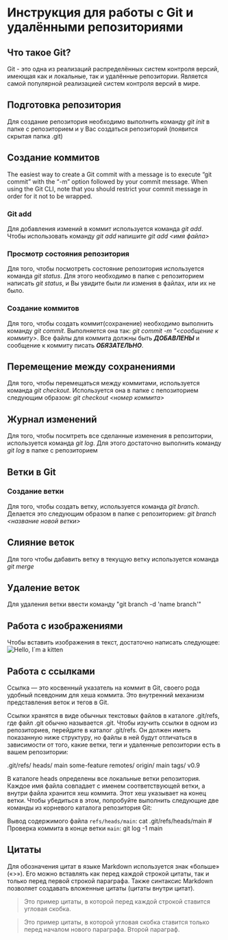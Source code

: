 # Инструкция для работы с Git и удалёнными репозиториями

## Что такое Git?
Git - это одна из реализаций распределённых систем контроля версий, имеющая как и локальные, так и удалённые репозитории. Является самой популярной реализацией систем контроля версий в мире.
## Подготовка репозитория
Для создание репозитория необходимо выполнить команду *git init*  в папке с репозиторием и у Вас создаться репозиторий (появится скрытая папка .git)

## Создание коммитов

The easiest way to create a Git commit with a message is to execute “git commit” with the “-m” option followed by your commit message. When using the Git CLI, note that you should restrict your commit message in order for it not to be wrapped.

### Git add
Для добавления измений в коммит используется команда *git add*. Чтобы использовать команду *git add* напишите *git add <имя файла>*

### Просмотр состояния репозитория
Для того, чтобы посмотреть состояние репозитория используется команда *git status*. Для этого необходимо в папке с репозиторием написать *git status*, и Вы увидите были ли измения в файлах, или их не было.

### Создание коммитов
Для того, чтобы создать коммит(сохранение) необходимо выполнить команду *git commit*. Выполняется она так: *git commit -m "<сообщение к коммиту>*. Все файлы для коммита должны быть ***ДОБАВЛЕНЫ*** и сообщение к коммиту писать ***ОБЯЗАТЕЛЬНО***.

## Перемещение между сохранениями
Для того, чтобы перемещаться между коммитами, используется команда *git checkout*. Используется она в папке с пепозиторием следующим образом: *git checkout <номер коммита>*

## Журнал изменений
Для того, чтобы посмтреть все сделанные изменения в репозитории, используется команда *git log*. Для этого достаточно выполнить команду *git log* в папке с репозиторием

## Ветки в Git

### Создание ветки

Для того, чтобы создать ветку, используется команда *git branch*. Делается это следующим образом в папке с репозиторием: *git branch <название новой ветки>*

## Слияние веток

Для того чтобы дабавить ветку в текущую ветку используется команда *git merge <name branch>*

## Удаление веток
Для удаления ветки ввести команду "git branch -d 'name branch'"

## Работа с изображениями

Чтобы вставить изображения в текст, достаточно написать следующее:
![Hello, I`m a kitten](kitten.jpg)

## Работа с ссылками

Ссылка — это косвенный указатель на коммит в Git, своего рода удобный псевдоним для хеша коммита. Это внутренний механизм представления веток и тегов в Git.

Ссылки хранятся в виде обычных текстовых файлов в каталоге .git/refs, где файл .git обычно называется .git. Чтобы изучить ссылки в одном из репозиториев, перейдите в каталог .git/refs. Он должен иметь показанную ниже структуру, но файлы в ней будут отличаться в зависимости от того, какие ветки, теги и удаленные репозитории есть в вашем репозитории:

 .git/refs/ heads/ main some-feature remotes/ origin/ main tags/ v0.9

 В каталоге heads определены все локальные ветки репозитория. Каждое имя файла совпадает с именем соответствующей ветки, а внутри файла хранится хеш коммита. Этот хеш указывает на конец ветки. Чтобы убедиться в этом, попробуйте выполнить следующие две команды из корневого каталога репозитория Git:

  Вывод содержимого файла `refs/heads/main`: cat .git/refs/heads/main # Проверка коммита в конце ветки `main`: git log -1 main

  ## Цитаты

  Для обозначения цитат в языке Markdown используется знак «больше» («>»). Его можно вставлять как перед каждой строкой цитаты, так и только перед первой строкой параграфа. Также синтаксис Markdown позволяет создавать вложенные цитаты (цитаты внутри цитат).

>Это пример цитаты,
>в которой перед каждой строкой
>ставится угловая скобка.

>Это пример цитаты,
в которой угловая скобка
ставится только перед началом нового параграфа.
>Второй параграф.